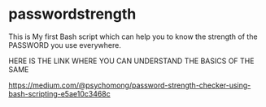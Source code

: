 # passwordstrength
This is My first Bash script which can help you to know the strength of the PASSWORD you use everywhere.

HERE IS THE LINK WHERE YOU CAN UNDERSTAND THE BASICS OF THE SAME

https://medium.com/@psychomong/password-strength-checker-using-bash-scripting-e5ae10c3468c
